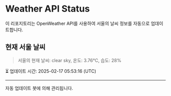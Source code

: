 
# Weather API Status

이 리포지토리는 OpenWeather API를 사용하여 서울의 날씨 정보를 자동으로 업데이트합니다.

## 현재 서울 날씨
> 서울의 현재 날씨: clear sky, 온도: 3.76°C, 습도: 28%

⏳ 업데이트 시간: 2025-02-17 05:53:16 (UTC)

---
자동 업데이트 봇에 의해 관리됩니다.
